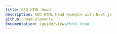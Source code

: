 ```yaml
---
title: SEO HTML Head
description: SEO HTML Head example with Nuxt.js
github: head-elements
documentation: /guide/views#html-head
---
```

